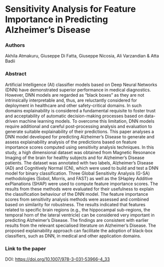 # Sensitivity Analysis for Feature Importance in Predicting Alzheimer’s Disease

### Authors 
Akhila Atmakuru, Giuseppe Di Fatta, Giuseppe Nicosia, Ali Varzandian & Atta Badii 

### Abstract
Artificial Intelligence (AI) classifier models based on Deep Neural Networks (DNN) have demonstrated superior performance in medical diagnostics. However, DNN models are regarded as “black boxes” as they are not intrinsically interpretable and, thus, are reluctantly considered for deployment in healthcare and other safety-critical domains. In such domains explainability is considered a fundamental requisite to foster trust and acceptability of automatic decision-making processes based on data-driven machine learning models. To overcome this limitation, DNN models require additional and careful post-processing analysis and evaluation to generate suitable explainability of their predictions. This paper analyses a DNN model developed for predicting Alzheimer’s Disease to generate and assess explainability analysis of the predictions based on feature importance scores computed using sensitivity analysis techniques. In this study, a high dimensional dataset was obtained from Magnetic Resonance Imaging of the brain for healthy subjects and for Alzheimer’s Disease patients. The dataset was annotated with two labels, Alzheimer’s Disease (AD) and Cognitively Normal (CN), which were used to build and test a DNN model for binary classification. Three Global Sensitivity Analysis (G-SA) methodologies (Sobol, Morris, and FAST) as well as the SHapley Additive exPlanations (SHAP) were used to compute feature importance scores. The results from these methods were evaluated for their usefulness to explain the classification behaviour of the DNN model. The feature importance scores from sensitivity analysis methods were assessed and combined based on similarity for robustness. The results indicated that features related to specific brain regions (e.g., the hippocampal sub-regions, the temporal horn of the lateral ventricle) can be considered very important in predicting Alzheimer’s Disease. The findings are consistent with earlier results from the relevant specialised literature on Alzheimer’s Disease. The proposed explainability approach can facilitate the adoption of black-box classifiers, such as DNN, in medical and other application domains.

### Link to the paper
DOI:
https://doi.org/10.1007/978-3-031-53966-4_33
